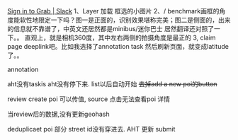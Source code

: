 [Sign in to Grab | Slack](https://grab.slack.com/archives/C048HBNDLUT/p1720610333241679)
1、Layer 加载 框选的小图片
2、/ benchmark画框的角度能软性地限定一下吗？图一是正面的，识别效果堪称完美；图二是侧面的，出来的信息就不靠谱了，中英文还居然都是minibus/迷你巴士 居然翻译还对照了一下。。 直观上，就是相机360度，其中左右两侧的拍摄角度是最正的
3\, claim page deeplink吧。比如我选择了annotation task 然后刷新页面，就变成latitude了。。


annotation

aht没有taskis aht没有停下来.   list以后自动开始
	~~去掉add a new poi的button~~
	
	

review
	create poi 可以传值, source 
	 点击无法查看poi 详情	


当review后的数据,没有更新geohash 


deduplicaet poi 部分 street id没有穿进去.
AHT 更新 submit


